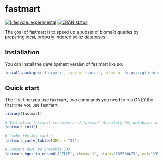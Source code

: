 
<!-- README.md is generated from README.Rmd. Please edit that file -->

# fastmart

<!-- badges: start -->

[![Lifecycle:
experimental](https://img.shields.io/badge/lifecycle-experimental-orange.svg)](https://lifecycle.r-lib.org/articles/stages.html#experimental)
[![CRAN
status](https://www.r-pkg.org/badges/version/fastmart)](https://CRAN.R-project.org/package=fastmart)
<!-- badges: end -->

The goal of fastmart is to speed up a subset of biomaRt queries by
preparing local, properly indexed sqlite databases.

## Installation

You can install the development version of fastmart like so:

``` r
install.packages("fastmart", type = "source", repos = "https://github.com/selkamand/fastmart")
```

## Quick start

The first time you use `fastmart`, two commands you need to run ONLY the
first time you use fastmart

``` r
library(fastmart)

# Initialise fastmart (creates a ~/.fastmart directory key databases will be stored)
fastmart_init()

# Cache the key tables
fastmart_cache_tables(GRCh = "37") 

# Convert HGNC to Ensemble IDs
fastmart_hgnc_to_ensembl('TBCE', chrom='1', start='235530675', end='235612283', GRCh = "37")
```
